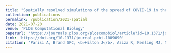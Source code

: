 ```yaml
---
title: "Spatially resolved simulations of the spread of COVID-19 in three European countries"
collection: publications
permalink: /publication/2021-spatial
date: 2021-07-20
venue: 'PLOS Computational Biology'
paperurl: 'https://journals.plos.org/ploscompbiol/article?id=10.1371/journal.pcbi.1009090'
link: 'https://doi.org/10.1371/journal.pcbi.1009090'
citation: 'Parisi A, Brand SPC, <b>Hilton J</b>, Aziza R, Keeling MJ, Nokes DJ (2021). &quot;Spatially resolved simulations of the spread of COVID-19 in three European countries.&quot; <i>PLoS Comput Biol</i> 17(7): e1009090. https://doi.org/10.1371/journal.pcbi.1009090'
---
```


